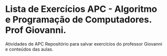 # Lista de Exercícios APC - Algoritmo e Programação de Computadores. Prof Giovanni.
Atividades de APC
Repositório para salvar exercícios do professor Giovanni e conteúdos das aulas.

